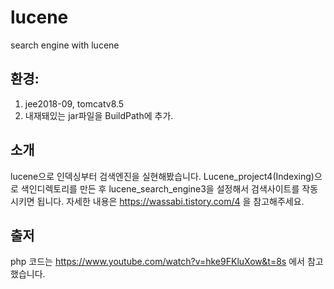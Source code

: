 # lucene
search engine with lucene

## 환경:
1. jee2018-09, tomcatv8.5
2. 내재돼있는 jar파일을 BuildPath에 추가.

## 소개
lucene으로 인덱싱부터 검색엔진을 실현해봤습니다.
Lucene_project4(Indexing)으로 색인디렉토리를 만든 후 lucene_search_engine3을 설정해서 검색사이트를 작동시키면 됩니다.
자세한 내용은 https://wassabi.tistory.com/4 을 참고해주세요.

## 출저
php 코드는 https://www.youtube.com/watch?v=hke9FKluXow&t=8s 에서 참고했습니다.
